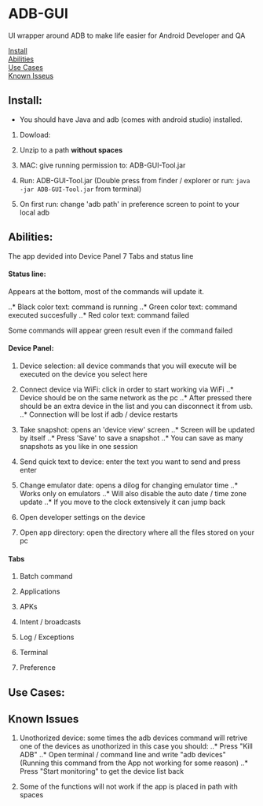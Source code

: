 # ADB-GUI
UI wrapper around ADB to make life easier for Android Developer and QA

[Install](https://github.com/yapplications/ADB-GUI/new/master/README.md#install) </br>
[Abilities](https://github.com/yapplications/ADB-GUI/new/master/README.md#abilities) </br>
[Use Cases](https://github.com/yapplications/ADB-GUI/new/master/README.md#use-cases) </br>
[Known Isseus](https://github.com/yapplications/ADB-GUI/new/master/README.md#known-issues) </br>

## Install:

* You should have Java and adb (comes with android studio) installed.

1. Dowload: 

2. Unzip to a path **without spaces**  

3. MAC: give running permission to: ADB-GUI-Tool.jar

4. Run: ADB-GUI-Tool.jar (Double press from finder / explorer or run: `java -jar ADB-GUI-Tool.jar` from terminal)

5. On first run: change 'adb path' in preference screen to point to your local adb

## Abilities:

The app devided into Device Panel 7 Tabs and status line

#### Status line:

Appears at the bottom, most of the commands will update it.

..* Black color text: command is running
..* Green color text: command executed succesfully
..* Red   color text: command failed

Some commands will appear green result even if the command failed

#### Device Panel:

1. Device selection: all device commands that you will execute will be executed on the device you select here

2. Connect device via WiFi: click in order to start working via WiFi
..* Device should be on the same network as the pc
..* After pressed there should be an extra device in the list and you can disconnect it from usb.
..* Connection will be lost if adb / device restarts

3. Take snapshot: opens an 'device view' screen
..* Screen will be updated by itself
..* Press 'Save' to save a snapshot
..* You can save as many snapshots as you like in one session

4. Send quick text to device: enter the text you want to send and press enter

5. Change emulator date: opens a dilog for changing emulator time
..* Works only on emulators
..* Will also disable the auto date / time zone update
..* If you move to the clock extensively it can jump back

6. Open developer settings on the device

7. Open app directory: open the directory where all the files stored on your pc

#### Tabs

1. Batch command

2. Applications

3. APKs

4. Intent / broadcasts

5. Log / Exceptions

6. Terminal

7. Preference


## Use Cases:

## Known Issues

1. Unothorized device: some times the adb devices command will retrive one of the devices as unothorized in this case you should:
..* Press "Kill ADB"
..* Open terminal / command line and write "adb devices" (Running this command from the App not working for some reason)
..* Press "Start monitoring" to get the device list back

2. Some of the functions will not work if the app is placed in path with spaces
